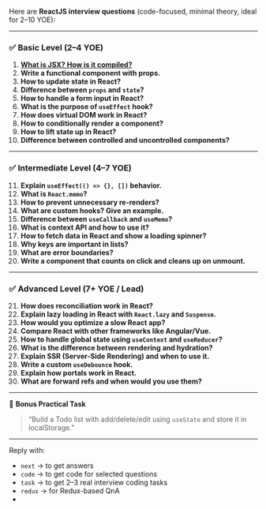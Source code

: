 Here are **ReactJS interview questions** (code-focused, minimal theory, ideal for 2–10 YOE):

---

### ✅ **Basic Level (2–4 YOE)**

1. [**What is JSX? How is it compiled?**](./reactjs/jsx.md)
2. **Write a functional component with props.**
3. **How to update state in React?**
4. **Difference between `props` and `state`?**
5. **How to handle a form input in React?**
6. **What is the purpose of `useEffect` hook?**
7. **How does virtual DOM work in React?**
8. **How to conditionally render a component?**
9. **How to lift state up in React?**
10. **Difference between controlled and uncontrolled components?**

---

### ✅ **Intermediate Level (4–7 YOE)**

11. **Explain `useEffect(() => {}, [])` behavior.**
12. **What is `React.memo`?**
13. **How to prevent unnecessary re-renders?**
14. **What are custom hooks? Give an example.**
15. **Difference between `useCallback` and `useMemo`?**
16. **What is context API and how to use it?**
17. **How to fetch data in React and show a loading spinner?**
18. **Why keys are important in lists?**
19. **What are error boundaries?**
20. **Write a component that counts on click and cleans up on unmount.**

---

### ✅ **Advanced Level (7+ YOE / Lead)**

21. **How does reconciliation work in React?**
22. **Explain lazy loading in React with `React.lazy` and `Suspense`.**
23. **How would you optimize a slow React app?**
24. **Compare React with other frameworks like Angular/Vue.**
25. **How to handle global state using `useContext` and `useReducer`?**
26. **What is the difference between rendering and hydration?**
27. **Explain SSR (Server-Side Rendering) and when to use it.**
28. **Write a custom `useDebounce` hook.**
29. **Explain how portals work in React.**
30. **What are forward refs and when would you use them?**

---

🧠 **Bonus Practical Task**

> “Build a Todo list with add/delete/edit using `useState` and store it in localStorage.”

---

Reply with:

* `next` → to get answers
* `code` → to get code for selected questions
* `task` → to get 2–3 real interview coding tasks
* `redux` → for Redux-based QnA
* 
